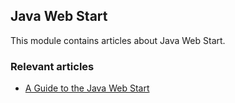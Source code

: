 ## Java Web Start

This module contains articles about Java Web Start.

### Relevant articles

- [A Guide to the Java Web Start](http://www.baeldung.com/java-web-start)
